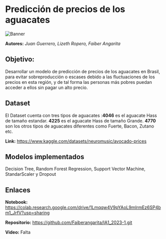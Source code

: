# Predicción de precios de los aguacates

![Banner](https://github.com/Faiberangarita/IA1_2023-1/assets/55815692/cad9836b-7cd5-4312-a255-874087ed40b8)


**Autores:** *Juan Guerrero, Lizeth Ropero, Faiber Angarita*

## Objetivo:
Desarrollar un modelo de predicción de precios de los aguacates en Brasil, para evitar sobreproducción o escases debido a las fluctuaciones de los precios en esta región, y de tal forma las personas más pobres puedan acceder a ellos sin pagar un alto precio.

## Dataset
El Dataset cuenta con tres tipos de aguacates :**4046** es el aguacate Hass de tamaño estandar.
**4225** es el aguacate Hass de tamaño Grande.
**4770** son los otros tipos de aguacates diferentes como Fuerte, Bacon, Zutano etc.

**Link:** https://www.kaggle.com/datasets/neuromusic/avocado-prices

## Modelos implementados
Decision Tree, Random Forest Regression, Support Vector Machine, StandarScaler y Dropout

## Enlaces
**Notebook:** https://colab.research.google.com/drive/1Lmqqw4V9pYAoL9mIrmEz6SP4bm1_JrfV?usp=sharing

**Repositorio:** https://github.com/Faiberangarita/IA1_2023-1.git

**Video:** Falta
